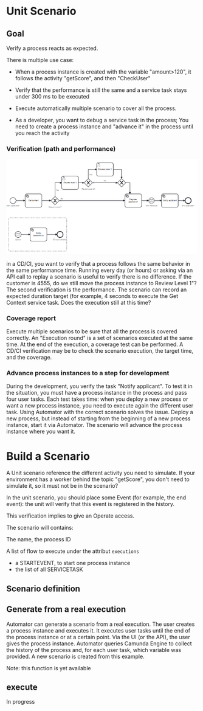 # Unit Scenario

## Goal
Verify a process reacts as expected.

There is multiple use case:
* When a process instance is created with the variable "amount>120", it follows the activity "getScore", and then "CheckUser"

* Verify that the performance is still the same and a service task stays under 300 ms to be executed

* Execute automatically multiple scenario to cover all the process.

* As a developer, you want to debug a service task in the process; You need to create a process instance and "advance it" in the process until you reach the activity



### Verification (path and performance)

![Process](../explanationProcess.png)

in a CD/CI, you want to verify that a process follows the same behavior in the same performance
time. Running every day (or hours) or asking via an API call to replay a scenario is useful to
verify there is no difference. If the customer is 4555, do we still move the process instance to
Review Level 1"? The second verification is the performance. The scenario can record an expected
duration target (for example, 4 seconds to execute the Get Context service task. Does the execution
still at this time?

### Coverage report

Execute multiple scenarios to be sure that all the process is covered correctly. An "Execution
round" is a set of scenarios executed at the same time. At the end of the execution, a coverage test
can be performed. A CD/CI verification may be to check the scenario execution, the target time, and
the coverage.

### Advance process instances to a step for development

During the development, you verify the task "Notify applicant". To test it in the situation, you
must have a process instance in the process and pass four user tasks. Each test takes time: when you
deploy a new process or want a new process instance, you need to execute again the different user
task. Using Automator with the correct scenario solves the issue. Deploy a new process, but instead
of starting from the beginning of a new process instance, start it via Automator. The scenario will
advance the process instance where you want it.


# Build a Scenario

A Unit scenario reference the different activity you need to simulate. If your environment has a worker behind the topic "getScore", you don't need to simulate it, so it must not be in the scenario?

In the unit scenario, you should place some Event (for example, the end event): the unit will verify that this event is registered in the history.

This verification implies to give an Operate access.

The scenario will contains:

The name, the process ID 

A list of flow to execute under the attribut `executions`


* a STARTEVENT, to start one process instance
* the list of all SERVICETASK

## Scenario definition

## Generate from a real execution
Automator can generate a scenario from a real execution. The user creates a process instance and
executes it. It executes user tasks until the end of the process instance or at a certain point. Via
the UI (or the API), the user gives the process instance. Automator queries Camunda Engine to
collect the history of the process and, for each user task, which variable was provided. A new
scenario is created from this example.

Note: this function is yet available

## execute

In progress

